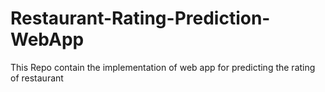 # Restaurant-Rating-Prediction-WebApp
This Repo contain the implementation of web app for predicting the rating of restaurant 
